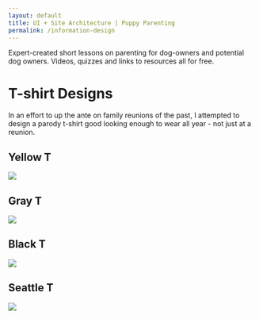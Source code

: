 ```yaml
---
layout: default
title: UI + Site Architecture | Puppy Parenting
permalink: /information-design
---
```



Expert-created short lessons on parenting for dog-owners and potential dog owners. Videos, quizzes and links to resources all for free.

# [](#header-1)T-shirt Designs

In an effort to up the ante on family reunions of the past, I attempted to design a parody t-shirt good looking enough to wear all year - not just at a reunion.

## [](#header-2)Yellow T

![](https://angela-smithers.github.io/il-mio-portfolio/assets/files/04-T-Shirt-Mock-up-YellowPopFront.jpg)
    
## [](#header-2)Gray T

![](https://angela-smithers.github.io/il-mio-portfolio/assets/files/07-T-Shirt-Mockup-Gray.jpg)

## [](#header-2)Black T

![](https://angela-smithers.github.io/il-mio-portfolio/assets/files/01-T-Shirt-Mockup-Black.jpg)

## [](#header-2)Seattle T

![](https://angela-smithers.github.io/il-mio-portfolio/assets/files/02-T-Shirt-Mockup-Atl.jpg)
